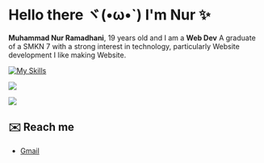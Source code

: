 # Hello there ヾ(•ω•`) I'm Nur ✨

**Muhammad Nur Ramadhani**, 19 years old and I am a **Web Dev**
A graduate of a SMKN 7 with a strong interest in technology, particularly Website development
I like making Website.

[![My Skills](https://skillicons.dev/icons?i=js,html,css,bootstrap,django,figma,flutter,github,php,py,replit&perline=5)](https://skillicons.dev)

![](https://komarev.com/ghpvc/?username=muhramadhani&label=Profile%20views&color=0e75b6&style=flat)

![](https://github-readme-stats.vercel.app/api/top-langs/?username=muhramadhani&layout=donut&theme=holi)


## ✉️ Reach me
- [Gmail](mailto:ramadhani97303@gmail.com)

<!--
**MuhRamadhani/MuhRamadhani** is a ✨ _special_ ✨ repository because its `README.md` (this file) appears on your GitHub profile.

Here are some ideas to get you started:

- 🔭 I’m currently working on ...
- 🌱 I’m currently learning ...
- 👯 I’m looking to collaborate on ...
- 🤔 I’m looking for help with ...
- 💬 Ask me about ...
- 📫 How to reach me: ...
- 😄 Pronouns: ...
- ⚡ Fun fact: ...
-->
